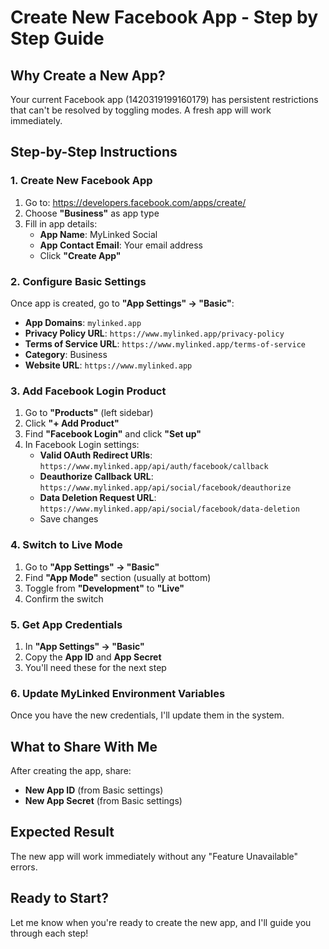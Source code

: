 # Create New Facebook App - Step by Step Guide

## Why Create a New App?
Your current Facebook app (1420319199160179) has persistent restrictions that can't be resolved by toggling modes. A fresh app will work immediately.

## Step-by-Step Instructions

### 1. Create New Facebook App
1. Go to: https://developers.facebook.com/apps/create/
2. Choose **"Business"** as app type
3. Fill in app details:
   - **App Name**: MyLinked Social
   - **App Contact Email**: Your email address
   - Click **"Create App"**

### 2. Configure Basic Settings
Once app is created, go to **"App Settings" → "Basic"**:
- **App Domains**: `mylinked.app`
- **Privacy Policy URL**: `https://www.mylinked.app/privacy-policy`
- **Terms of Service URL**: `https://www.mylinked.app/terms-of-service`
- **Category**: Business
- **Website URL**: `https://www.mylinked.app`

### 3. Add Facebook Login Product
1. Go to **"Products"** (left sidebar)
2. Click **"+ Add Product"**
3. Find **"Facebook Login"** and click **"Set up"**
4. In Facebook Login settings:
   - **Valid OAuth Redirect URIs**: `https://www.mylinked.app/api/auth/facebook/callback`
   - **Deauthorize Callback URL**: `https://www.mylinked.app/api/social/facebook/deauthorize`
   - **Data Deletion Request URL**: `https://www.mylinked.app/api/social/facebook/data-deletion`
   - Save changes

### 4. Switch to Live Mode
1. Go to **"App Settings" → "Basic"**
2. Find **"App Mode"** section (usually at bottom)
3. Toggle from **"Development"** to **"Live"**
4. Confirm the switch

### 5. Get App Credentials
1. In **"App Settings" → "Basic"**
2. Copy the **App ID** and **App Secret**
3. You'll need these for the next step

### 6. Update MyLinked Environment Variables
Once you have the new credentials, I'll update them in the system.

## What to Share With Me
After creating the app, share:
- **New App ID** (from Basic settings)
- **New App Secret** (from Basic settings)

## Expected Result
The new app will work immediately without any "Feature Unavailable" errors.

## Ready to Start?
Let me know when you're ready to create the new app, and I'll guide you through each step!